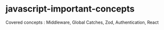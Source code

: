 # javascript-important-concepts
Covered concepts : Middleware, Global Catches, Zod, Authentication, React
